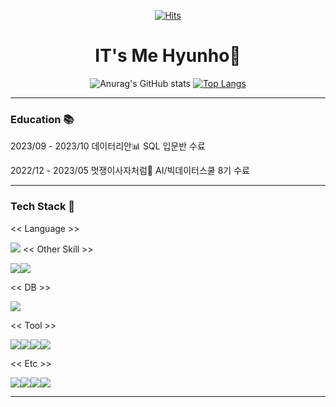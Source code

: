 <!-----------------방문자 수 표시-------------------------------------->
<div align="center"> 
 
[![Hits](https://hits.seeyoufarm.com/api/count/incr/badge.svg?url=https%3A%2F%2Fgithub.com%2FHyun-Ho95&count_bg=%2379C83D&title_bg=%23555555&icon=&icon_color=%23E7E7E7&title=hits&edge_flat=false)](https://github.com/Hyun-Ho95)

</div>

<!-----------------간단한 소개 글----------------------------------------->
<div align=center><h1> IT's Me Hyunho👋 </h1></div>

<!-----------------깃허브 status & 사용 언어 통계----------------------------------------->
<div align="center">

![Anurag's GitHub stats](https://github-readme-stats.vercel.app/api?username=Hyun-Ho95&count_private=true&show_icons=true&count_private=true)
[![Top Langs](https://github-readme-stats.vercel.app/api/top-langs/?username=Hyun-Ho95&layout=compact&theme=dracula)](https://github.com/Hyun-Ho95/github-readme-stats)

</div>
<!-----------------교육 내용 ----------------------------------------->
<hr>
<h3> Education 📚 </h3>

2023/09 - 2023/10 데이터리안📊 SQL 입문반 수료

2022/12 - 2023/05 멋쟁이사자처럼🦁 AI/빅데이터스쿨 8기 수료



<hr>
<!-----------------테크 스택----------------------------------------->
</div>
<h3> Tech Stack 🌱 </h3>


<< Language >>

<img src="https://img.shields.io/badge/Python-3776AB?style=flat-square&logo=Python&logoColor=white"/>
<< Other Skill >>

<img src="https://img.shields.io/badge/Pandas-150458?style=flat-square&logo=pandas&logoColor=white"/><img src="https://img.shields.io/badge/Scikit-learn-F7931E?style=flat-square&logo=scikit-learn&logoColor=white"/>

<< DB >>

<img src="https://img.shields.io/badge/MySQL-4479A1?style=flat-square&logo=MySQL&logoColor=white"/>

<< Tool >>

<img src="https://img.shields.io/badge/Jupyter-F37626?style=flat-square&logo=Jupyter&logoColor=white"/><img src="https://img.shields.io/badge/Github-181717?style=flat-square&logo=Github&logoColor=white"/><img src="https://img.shields.io/badge/GoogleColab-F9AB00?style=flat-square&logo=googlecolab&logoColor=white"/><img src="https://img.shields.io/badge/VS Code-007ACC?style=flat-square&logo=visualstudiocode&logoColor=white"/>


<< Etc >>

<img src="https://img.shields.io/badge/Notion-000000?style=flat-square&logo=Notion&logoColor=white"/><img src="https://img.shields.io/badge/Tableau-E97627?style=flat-square&logo=Tableau&logoColor=white"/><img src="https://img.shields.io/badge/PowerPoint-B7472A?style=flat-square&logo=microsoftpowerpoint&logoColor=white"/><img src="https://img.shields.io/badge/Excel-217346?style=flat-square&logo=microsoftexcel&logoColor=white"/>

<hr>

<!--
**Hyun-Ho95/Hyun-Ho95** is a ✨ _special_ ✨ repository because its `README.md` (this file) appears on your GitHub profile.

![header](https://capsule-render.vercel.app/api?type=soft&color=gradient&height=300&section=header&text=It's%20me%20hyunho&fontSize=90)


- 🔭 I’m currently working on ...
-  I’m currently learning ...
- 👯 I’m looking to collaborate on ...
- 🤔 I’m looking for help with ...
- 💬 Ask me about ...
- 📫 How to reach me: ...
- 😄 Pronouns: ...
-  Fun fact: ...
-->
